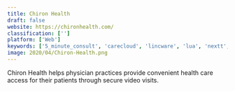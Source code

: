 ```yaml
---
title: Chiron Health
draft: false 
website: https://chironhealth.com/
classification: ['']
platform: ['Web']
keywords: ['5_minute_consult', 'carecloud', 'lincware', 'lua', 'nextt', 'neuronup', 'prescription_pad', 'prosourcemd', 'qliq_secure_texting', 'quick-md', 'quickclaim', 'sevocity', 'simplepractice', 'theranest', 'therapy_everywhere', 'visitbase', 'zipnosis']
image: 2020/04/Chiron-Health.png
---
```

Chiron Health helps physician practices provide convenient health care access for their patients through secure video visits.